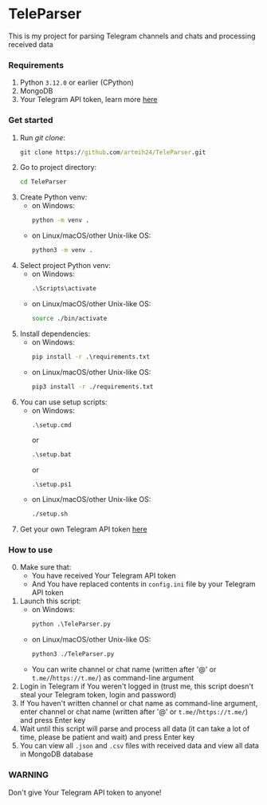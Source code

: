 # TeleParser

This is my project for parsing Telegram channels and chats and processing received data

### Requirements
1. Python `3.12.0` or earlier (CPython)
2. MongoDB
3. Your Telegram API token, learn more <a href='https://core.telegram.org/api#getting-started'>here</a>

### Get started
1. Run <i>git clone</i>: 
   ```bat
   git clone https://github.com/artmih24/TeleParser.git
   ```
2. Go to project directory: 
   ```bash
   cd TeleParser
   ```
3. Create Python venv:
   - on Windows: 
     ```bat
     python -m venv .
     ```
   - on Linux/macOS/other Unix-like OS: 
     ```bash
     python3 -m venv .
     ```
4. Select project Python venv:
   - on Windows: 
     ```bat
     .\Scripts\activate
     ```
   - on Linux/macOS/other Unix-like OS: 
     ```bash
     source ./bin/activate
     ```
5. Install dependencies:
   - on Windows: 
     ```bat
     pip install -r .\requirements.txt
     ```
   - on Linux/macOS/other Unix-like OS: 
     ```bash
     pip3 install -r ./requirements.txt
     ```
6. You can use setup scripts:
   - on Windows: 
     ```bat
     .\setup.cmd
     ```
     or
     ```bat
     .\setup.bat
     ```
     or
     ```pwsh
     .\setup.ps1
     ```
   - on Linux/macOS/other Unix-like OS: 
     ```bash
     ./setup.sh
     ```
7. Get your own Telegram API token <a href='https://core.telegram.org/api#getting-started'>here</a>

### How to use
0. Make sure that:
   - You have received Your Telegram API token
   - And You have replaced contents in `config.ini` file by your Telegram API token
1. Launch this script:
   - on Windows: 
     ```bat
     python .\TeleParser.py
     ```
   - on Linux/macOS/other Unix-like OS: 
     ```bash
     python3 ./TeleParser.py
     ```
   - You can write channel or chat name (written after '@' or `t.me/`/`https://t.me/`) as command-line argument
2. Login in Telegram if You weren't logged in (trust me, this script doesn't steal your Telegram token, login and password)
3. If You haven't written channel or chat name as command-line argument, enter channel or chat name (written after '@' or `t.me/`/`https://t.me/`) and press Enter key
4. Wait until this script will parse and process all data (it can take a lot of time, please be patient and wait) and press Enter key
5. You can view all `.json` and `.csv` files with received data and view all data in MongoDB database

### WARNING
Don't give Your Telegram API token to anyone!
